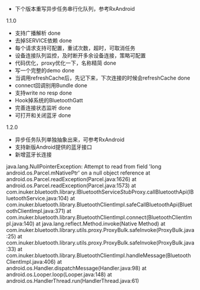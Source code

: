  - 下个版本重写异步任务串行化队列，参考RxAndroid

 1.1.0
 - 支持广播解析 done
 - 去掉SERVICE依赖 done
 - 每个请求支持可配置，重试次数，超时，可取消任务
 - 设备连接队列监控，及时断开多余设备连接，策略可配置
 - 代码优化，proxy优化一下，名称精简 done
 - 写一个完整的demo  done
 - 当调用refreshCache后，先记下来，下次连接的时候会refreshCache done
 - connect回调别用Bundle  done
 - 支持write no resp done
 - Hook掉系统的BluetoothGatt
 - 完善连接状态监听 done
 - 可打开和关闭蓝牙 done

 1.2.0
 - 异步任务队列单独抽象出来，可参考RxAndroid
 - 支持新版Android提供的蓝牙接口
 - 新增蓝牙长连接
 
 
java.lang.NullPointerException: Attempt to read from field 'long android.os.Parcel.mNativePtr' on a null object reference
at android.os.Parcel.readException(Parcel.java:1626)
at android.os.Parcel.readException(Parcel.java:1573)
at com.inuker.bluetooth.library.IBluetoothService$Stub$Proxy.callBluetoothApi(IBluetoothService.java:104)
at com.inuker.bluetooth.library.BluetoothClientImpl.safeCallBluetoothApi(BluetoothClientImpl.java:371)
at com.inuker.bluetooth.library.BluetoothClientImpl.connect(BluetoothClientImpl.java:140)
at java.lang.reflect.Method.invoke(Native Method)
at com.inuker.bluetooth.library.utils.proxy.ProxyBulk.safeInvoke(ProxyBulk.java:25)
at com.inuker.bluetooth.library.utils.proxy.ProxyBulk.safeInvoke(ProxyBulk.java:33)
at com.inuker.bluetooth.library.BluetoothClientImpl.handleMessage(BluetoothClientImpl.java:406)
at android.os.Handler.dispatchMessage(Handler.java:98)
at android.os.Looper.loop(Looper.java:148)
at android.os.HandlerThread.run(HandlerThread.java:61)
